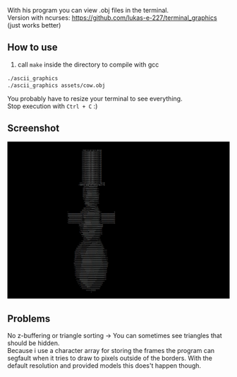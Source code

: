 With his program you can view .obj files in the terminal.  
Version with ncurses: https://github.com/lukas-e-227/terminal_graphics (just works better)

## How to use  
1. call `make` inside the directory to compile with gcc

```code 
./ascii_graphics
./ascii_graphics assets/cow.obj
```
You probably have to resize your terminal to see everything.  
Stop execution with `Ctrl + C` :)

## Screenshot
![Example](assets/snowman.png)

## Problems 
No z-buffering or triangle sorting -> You can sometimes see triangles that should be hidden.  
Because i use a character array for storing the frames the program can segfault when it tries to draw to pixels outside of the borders. With the default resolution and provided models this does't happen though.
